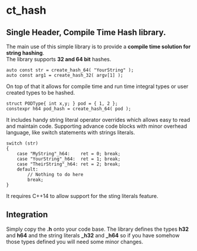 # ct_hash

## Single Header, Compile Time Hash library.

The main use of this simple library is to provide a **compile time solution for string hashing**.  
The library supports **32 and 64 bit** hashes. 

~~~
auto const str = create_hash_64( "YourString" );
auto const arg1 = create_hash_32( argv[1] );
~~~

On top of that it allows for compile time and run time integral types or user created types to be hashed.  

~~~
struct PODType{ int x,y; } pod = { 1, 2 };
constexpr h64 pod_hash = create_hash_64( pod );
~~~

It includes handy string literal operator overrides which allows easy to read and maintain code. Supporting advance code blocks with minor overhead language, like switch statements with strings literals.

~~~
switch (str)
{
	case "MyString"_h64: 	ret = 0; break;
	case "YourString"_h64: 	ret = 1; break;
	case "TheirString"_h64: ret = 2; break;
	default:
		// Nothing to do here
		break;
}
~~~

It requires C++14 to allow support for the sting literals feature.

## Integration

Simply copy the **.h** onto your code base. The library defines the types **h32** and **h64** and the string literals **_h32** and **_h64** so if you have somehow those types defined you will need some minor changes.
